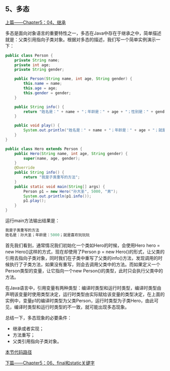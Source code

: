 ## 5、多态

[上篇——Chapter5：04、继承](04、继承.md)

多态是面向对象语言的重要特性之一，多态在Java中存在于继承之中，简单描述就是：父类引用指向子类对象。根据对多态的描述，我们写一个简单实例演示一下：

```java
public class Person {
    private String name;
    private int age;
    private String gender;

    public Person(String name, int age, String gender) {
        this.name = name;
        this.age = age;
        this.gender = gender;
    }

    public String info() {
        return "姓名是：" + name + "；年龄是：" + age + "；性别是：" + gender;
    }

    public void play() {
        System.out.println("姓名是：" + name + "；年龄是：" + age + "；就是喜欢玩玩玩");
    }
}
```

```java
public class Hero extends Person {
    public Hero(String name, int age, String gender) {
        super(name, age, gender);
    }
    @Override
    public String info() {
        return "我是子类重写的方法";
    }
    public static void main(String[] args) {
        Person p1 = new Hero("孙大圣", 5000, "男");
        System.out.println(p1.info());
        p1.play();
    }
}
```

运行main方法输出结果是：

```java
我是子类重写的方法
姓名是：孙大圣；年龄是：5000；就是喜欢玩玩玩
```

首先我们看到，通常情况我们初始化一个类如Hero的时候，会使用Hero hero = new Hero()这样的方式，现在却使用了Person p = new Hero()的形式，让父类的引用去指向子类对象，同时我们在子类中重写了父类的info()方法，发现调用的时候执行了子类方法，如果没有重写，则会去调用父类中的方法。而如果定义一个Person类型的变量，让它指向一个new Person()的类型，此时只会执行父类中的方法。

在Java语言中，引用变量有两种类型：编译时类型和运行时类型，编译时类型由声明该变量时使用类型决定，运行时类型由实际赋给该变量的类型决定，在上面的实例中，变量p1的编译时类型为父类Person，运行时类型为子类Hero，由此可见，编译时类型和运行时类型的不一致，就可能出现多态现象。

总结一下，多态现象的必要条件：

- 继承或者实现；
- 方法重写；
- 父类引用指向子类对象。

[本节代码路径](https://github.com/wmhou/java_blog/tree/master/JavaSE/JavaCode/src/com/wmhou/chapter5/multi)

[下篇——Chapter5：06、final和static关键字](06、static和final关键字.md) 



